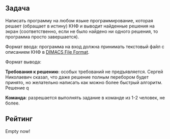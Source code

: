 ## Задача
Написать программу на любом языке программирование, которая решает (обращает
в истину) КНФ и выводит найденные решения на экран (соответственно, если не 
было найдено ни одного решения, то программа просто завершается).

Формат ввода: программа на вход должна принимать текстовый файл с описанием
КНФ в [DIMACS File Format](https://jix.github.io/varisat/manual/0.2.0/formats/dimacs.html).

Формат вывода:

**Требования к решению**: особых требований не предъявляется. Сергей Николаевич
сказал, что даже решение полным перебором будет принято, но желательно написать
как можно более быстрый алгоритм. Решение q

**Команда**: разрешается выполнять задание в команде из 1-2 человек, не более.

## Рейтинг
Empty now!
